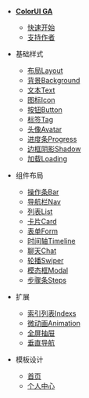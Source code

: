 <!--
 * @Descripttion: 
 * @version: V1.0
 * @Author: Xiaokang Lei
 * @email: lxk201808@163.com
 * @Date: 2022-11-28 16:30:51
 * @LastEditors: Xiaokang Lei
 * @LastEditTime: 2022-12-02 18:03:34
-->

- [**ColorUI GA**]()
  - [快速开始](README.md)
  - [支持作者](/other/support.md)

- 基础样式
  - [布局Layout](/base/layout.md)
  - [背景Background](/base/background.md)
  - [文本Text](/base/text.md)
  - [图标Icon](/base/icon.md)
  - [按钮Button](/base/button.md)
  - [标签Tag](/base/tag.md)
  - [头像Avatar](/base/avatar.md)
  - [进度条Progress](/base/progress.md)
  - [边框阴影Shadow](/base/shadow.md)
  - [加载Loading](/base/loading.md)

- 组件布局
  - [操作条Bar](/component/bar.md)
  - [导航栏Nav](/component/nav.md)
  - [列表List](/component/list.md)
  - [卡片Card](/component/card.md)
  - [表单Form](/component/form.md)
  - [时间轴Timeline](/component/timeline.md)
  - [聊天Chat](/component/chat.md)
  - [轮播Swiper](/component/swiper.md)
  - [模态框Modal](/component/modal.md)
  - [步骤条Steps](/component/steps.md)

- 扩展
  - [索引列表Indexs](/expand/indexs.md)
  - [微动画Animation](/expand/animation.md)
  - [全屏抽屉](/expand/drawer.md)
  - [垂直导航](/expand/verticalnav.md)

- 模板设计
  - [首页](/template/index.md)
  - [个人中心](/template/user.md)
